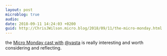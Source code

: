 ```yaml
---
layout: post
microblog: true
audio: 
date: 2018-09-11 14:24:03 +0200
guid: http://ChrisJWilson.micro.blog/2018/09/11/the-micro-monday.html
---
```

the [Micro Monday cast with](http://monday.micro.blog/2018/09/10/episode-vasta.html) [@vasta](https://micro.blog/vasta) is really interesting and worth considering and reflecting. 
